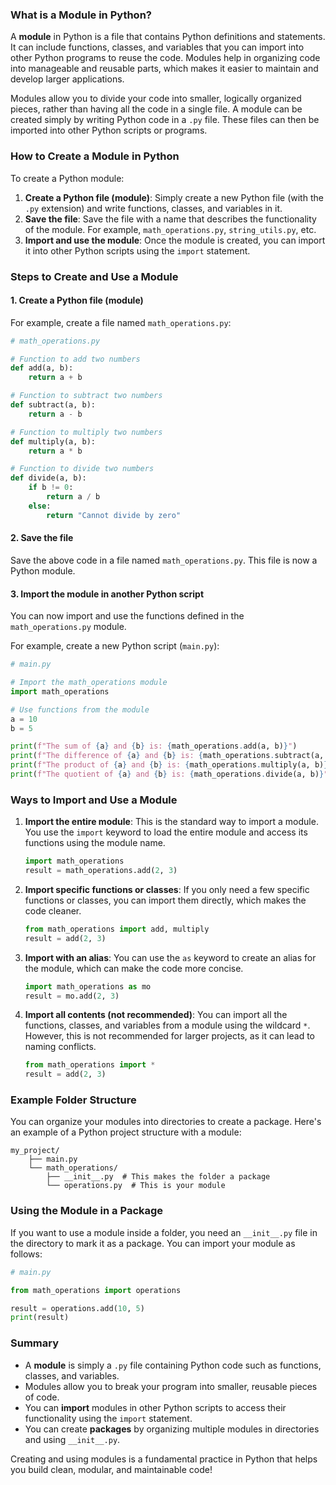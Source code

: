 ### What is a Module in Python?

A **module** in Python is a file that contains Python definitions and statements. It can include functions, classes, and variables that you can import into other Python programs to reuse the code. Modules help in organizing code into manageable and reusable parts, which makes it easier to maintain and develop larger applications.

Modules allow you to divide your code into smaller, logically organized pieces, rather than having all the code in a single file. A module can be created simply by writing Python code in a `.py` file. These files can then be imported into other Python scripts or programs.

### How to Create a Module in Python

To create a Python module:

1. **Create a Python file (module)**: Simply create a new Python file (with the `.py` extension) and write functions, classes, and variables in it.
2. **Save the file**: Save the file with a name that describes the functionality of the module. For example, `math_operations.py`, `string_utils.py`, etc.
3. **Import and use the module**: Once the module is created, you can import it into other Python scripts using the `import` statement.

### Steps to Create and Use a Module

#### 1. Create a Python file (module)

For example, create a file named `math_operations.py`:

```python
# math_operations.py

# Function to add two numbers
def add(a, b):
    return a + b

# Function to subtract two numbers
def subtract(a, b):
    return a - b

# Function to multiply two numbers
def multiply(a, b):
    return a * b

# Function to divide two numbers
def divide(a, b):
    if b != 0:
        return a / b
    else:
        return "Cannot divide by zero"
```

#### 2. Save the file

Save the above code in a file named `math_operations.py`. This file is now a Python module.

#### 3. Import the module in another Python script

You can now import and use the functions defined in the `math_operations.py` module.

For example, create a new Python script (`main.py`):

```python
# main.py

# Import the math_operations module
import math_operations

# Use functions from the module
a = 10
b = 5

print(f"The sum of {a} and {b} is: {math_operations.add(a, b)}")
print(f"The difference of {a} and {b} is: {math_operations.subtract(a, b)}")
print(f"The product of {a} and {b} is: {math_operations.multiply(a, b)}")
print(f"The quotient of {a} and {b} is: {math_operations.divide(a, b)}")
```

### Ways to Import and Use a Module

1. **Import the entire module**:
   This is the standard way to import a module. You use the `import` keyword to load the entire module and access its functions using the module name.

   ```python
   import math_operations
   result = math_operations.add(2, 3)
   ```

2. **Import specific functions or classes**:
   If you only need a few specific functions or classes, you can import them directly, which makes the code cleaner.

   ```python
   from math_operations import add, multiply
   result = add(2, 3)
   ```

3. **Import with an alias**:
   You can use the `as` keyword to create an alias for the module, which can make the code more concise.

   ```python
   import math_operations as mo
   result = mo.add(2, 3)
   ```

4. **Import all contents (not recommended)**:
   You can import all the functions, classes, and variables from a module using the wildcard `*`. However, this is not recommended for larger projects, as it can lead to naming conflicts.

   ```python
   from math_operations import *
   result = add(2, 3)
   ```

### Example Folder Structure

You can organize your modules into directories to create a package. Here's an example of a Python project structure with a module:

```
my_project/
    ├── main.py
    └── math_operations/
        ├── __init__.py  # This makes the folder a package
        └── operations.py  # This is your module
```

### **Using the Module in a Package**

If you want to use a module inside a folder, you need an `__init__.py` file in the directory to mark it as a package. You can import your module as follows:

```python
# main.py

from math_operations import operations

result = operations.add(10, 5)
print(result)
```

### Summary

- A **module** is simply a `.py` file containing Python code such as functions, classes, and variables.
- Modules allow you to break your program into smaller, reusable pieces of code.
- You can **import** modules in other Python scripts to access their functionality using the `import` statement.
- You can create **packages** by organizing multiple modules in directories and using `__init__.py`.

Creating and using modules is a fundamental practice in Python that helps you build clean, modular, and maintainable code!